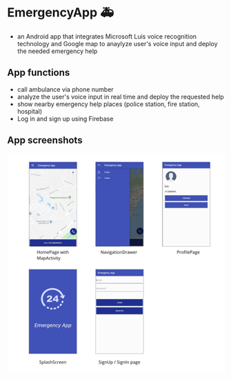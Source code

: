
# EmergencyApp 🚑
- an Android app that integrates Microsoft Luis voice recognition technology and Google map to anaylyze user's voice input and deploy the needed emergency help 

## App functions 
- call ambulance via phone number 
- analyze the user's voice input in real time and deploy the requested help 
- show nearby emergency help places (police station, fire station, hospital) 
- Log in and sign up using Firebase 

## App screenshots 
![](emergencyapp_screenshot.png)
